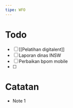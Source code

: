 ```yaml
---
tipe: WFO
---
```

# Todo
- [ ] [[Pelatihan digitalent]] 
- [ ] Laporan dinas INSW
- [ ] Perbaikan bpom mobile
- [ ] 
# Catatan
- Note 1
